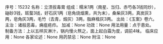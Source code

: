 序号：15232
名称：立溃拔毒膏
组成：糯米1两（南星、当归、赤芍各3钱同炒），硇砂3钱，斑蝥3钱，好石灰1两（皂角烧烟熏，共为末），桑柴灰3两，真炭灰3两，皂角灰3两，毛竹（去青，煅灰）3两，脂麻楷灰3两。
出处：《玉案》卷六。
主治：诸般恶毒，痈疽疮疖。
加减：None
功效：None
用法用量：点于患处。
制备方法：上以五样灰淋汁，锅内慢火熬之，面上起白霜为度，调前4味。
临床应用：None
各家论述：None
用药禁忌：None
附注：None
